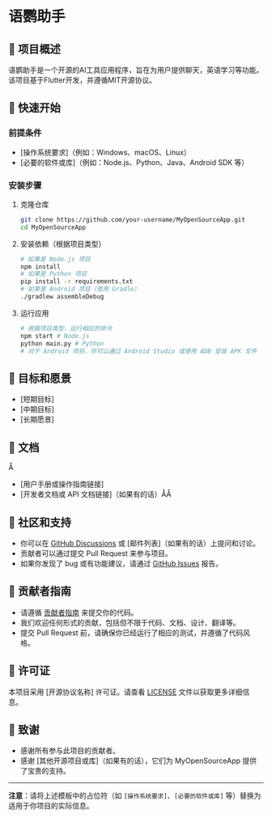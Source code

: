 # 语鹦助手

## 📌 项目概述

语鹦助手是一个开源的AI工具应用程序，旨在为用户提供聊天，英语学习等功能。该项目基于Flutter开发，并遵循MIT开源协议。

## 🚀 快速开始

### 前提条件

- [操作系统要求]（例如：Windows、macOS、Linux）
- [必要的软件或库]（例如：Node.js、Python、Java、Android SDK 等）

### 安装步骤

1. 克隆仓库
   ```bash
   git clone https://github.com/your-username/MyOpenSourceApp.git
   cd MyOpenSourceApp
   ```

2. 安装依赖（根据项目类型）
   ```bash
   # 如果是 Node.js 项目
   npm install
   # 如果是 Python 项目
   pip install -r requirements.txt
   # 如果是 Android 项目（使用 Gradle）
   ./gradlew assembleDebug
   ```

3. 运行应用
   ```bash
   # 根据项目类型，运行相应的命令
   npm start # Node.js
   python main.py # Python
   # 对于 Android 项目，你可以通过 Android Studio 或使用 ADB 安装 APK 文件
   ```

## 🎯 目标和愿景

- [短期目标]
- [中期目标]
- [长期愿景]

## 📘 文档
Å
- [用户手册或操作指南链接]
- [开发者文档或 API 文档链接]（如果有的话）ÅÅ

## 👥 社区和支持

- 你可以在 [GitHub Discussions](https://github.com/your-username/MyOpenSourceApp/discussions) 或 [邮件列表]（如果有的话）上提问和讨论。
- 贡献者可以通过提交 Pull Request 来参与项目。
- 如果你发现了 bug 或有功能建议，请通过 [GitHub Issues](https://github.com/your-username/MyOpenSourceApp/issues) 报告。

## 🔑 贡献者指南

- 请遵循 [贡献者指南](CONTRIBUTING.md) 来提交你的代码。
- 我们欢迎任何形式的贡献，包括但不限于代码、文档、设计、翻译等。
- 提交 Pull Request 前，请确保你已经运行了相应的测试，并遵循了代码风格。

## 📜 许可证

本项目采用 [开源协议名称] 许可证。请查看 [LICENSE](LICENSE) 文件以获取更多详细信息。

## 🙏 致谢

- 感谢所有参与此项目的贡献者。
- 感谢 [其他开源项目或库]（如果有的话），它们为 MyOpenSourceApp 提供了宝贵的支持。

---

**注意**：请将上述模板中的占位符（如 `[操作系统要求]`、`[必要的软件或库]` 等）替换为适用于你项目的实际信息。